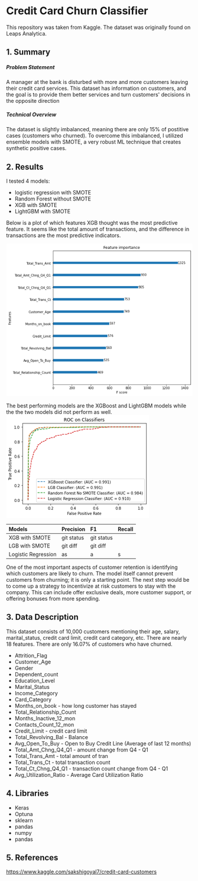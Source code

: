 # Credit Card Churn Classifier


This repository was taken from Kaggle. The dataset was originally found on Leaps Analytica.

## 1. Summary 

##### Problem Statement

A manager at the bank is disturbed with more and more customers leaving their credit card services. This dataset has information on customers, and the goal is to provide them better services and turn customers' decisions in the opposite direction

##### Technical Overview
The dataset is slightly imbalanced, meaning there are only 15% of postitive cases (customers who churned). To overcome this imbalanced, I utilized ensemble models with SMOTE, a very robust ML technique that creates synthetic positive cases. 
## 2. Results

I tested 4 models:
- logistic regression with SMOTE
- Random Forest without SMOTE
- XGB with SMOTE
- LightGBM with SMOTE

Below is a plot of which features XGB thought was the most predictive feature. It seems like the total amount of transactions, and the difference in transactions are the most predictive indicators. 

![feat](https://github.com/victorvvu/Customer_Churn/blob/main/imgs/churn_feature.png?raw=true)


The best performing models are the XGBoost and LightGBM models while the the two models did not perform as well.
![ROC](https://github.com/victorvvu/Customer_Churn/blob/main/imgs/churn_roc.png?raw=true)


|Models| Precision | F1| Recall|
| :---         |     :---     |          :--- | :---  |  
| XGB with SMOTE  | git status     | git status    |
| LGB with SMOTE     | git diff       | git diff      |
| Logistic Regression | as | a |s|

One of the most important aspects of customer retention is identifying which customers are likely to churn. The model itself cannot prevent customers from churning; it is only a starting point. The next step would be to come up a strategy to incentivize at risk customers to stay with the company. This can include offer exclusive deals, more customer support, or offering bonuses from more spending. 
## 3. Data Description

This dataset consists of 10,000 customers mentioning their age, salary, marital_status, credit card limit, credit card category, etc. There are nearly 18 features. There are only 16.07% of customers who have churned.

- Attrition_Flag
- Customer_Age
- Gender
- Dependent_count
- Education_Level
- Marital_Status
- Income_Category
- Card_Category
- Months_on_book - how long customer has stayed
- Total_Relationship_Count
- Months_Inactive_12_mon
- Contacts_Count_12_mon
- Credit_Limit - credit card limit
- Total_Revolving_Bal - Balance
- Avg_Open_To_Buy - Open to Buy Credit Line (Average of last 12 months)
- Total_Amt_Chng_Q4_Q1 - amount change from Q4 - Q1
- Total_Trans_Amt - total amount of tran
- Total_Trans_Ct - total transaction count
- Total_Ct_Chng_Q4_Q1 - transaction count change from Q4 - Q1
- Avg_Utilization_Ratio - Average Card Utilization Ratio
  
## 4. Libraries

- Keras
- Optuna
- sklearn
- pandas
- numpy
- pandas 

## 5. References

https://www.kaggle.com/sakshigoyal7/credit-card-customers
